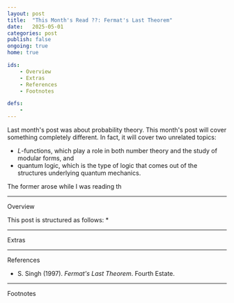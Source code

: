 ```yaml
---
layout: post
title:  "This Month's Read ??: Fermat's Last Theorem"
date:   2025-05-01
categories: post
publish: false
ongoing: true
home: true

ids:
    - Overview
    - Extras
    - References
    - Footnotes

defs:
    - 
---
```


Last month's post was about probability theory. This month's post will cover something completely different. In fact, it will cover two unrelated topics:
* $L$-functions, which play a role in both number theory and the study of modular forms, and
* quantum logic, which is the type of logic that comes out of the structures underlying quantum mechanics.

The former arose while I was reading th

<hr id = "Overview">
<div class = "nav-block"><div class = "side">Overview</div></div>

This post is structured as follows:
* 



<hr id = "Extras">
<div class = "nav-block"><div class = "side">Extras</div></div>



<hr id = "References">
<div class = "nav-block"><div class = "side">References</div></div>

* S. Singh (1997). <i>Fermat's Last Theorem</i>. Fourth Estate. 

<hr id = "Footnotes">
<div class = "nav-block"><div class = "side">Footnotes</div></div>